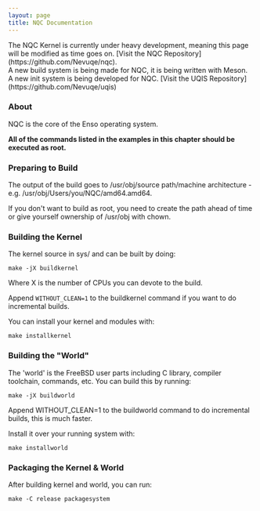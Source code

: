 ```yaml
---
layout: page
title: NQC Documentation
---
```


<div class="warning" markdown="1">
The NQC Kernel is currently under heavy development, meaning this page will be modified as time goes on. [Visit the NQC Repository](https://github.com/Nevuqe/nqc).
</div>

<div class="info" markdown="1">
A new build system is being made for NQC, it is being written with Meson.
</div>

<div class="info" markdown="1">
A new init system is being developed for NQC. [Visit the UQIS Repository](https://github.com/Nevuqe/uqis)
</div>

### About
NQC is the core of the Enso operating system.

<strong>All of the commands listed in the examples in this chapter should be executed as root.</strong>

### Preparing to Build
The output of the build goes to /usr/obj/source path/machine architecture - e.g. /usr/obj/Users/you/NQC/amd64.amd64.

If you don't want to build as root, you need to create the path ahead of time or give yourself ownership of /usr/obj with chown.

### Building the Kernel
The kernel source in sys/ and can be built by doing:

~~~ shell
make -jX buildkernel
~~~

Where X is the number of CPUs you can devote to the build.

Append ``WITHOUT_CLEAN=1`` to the buildkernel command if you want to do incremental builds.

You can install your kernel and modules with:

~~~ shell
make installkernel
~~~

### Building the "World"
The 'world' is the FreeBSD user parts including C library, compiler toolchain, commands, etc. You can build this by running:

~~~ shell
make -jX buildworld
~~~

Append WITHOUT_CLEAN=1 to the buildworld command to do incremental builds, this is much faster.

Install it over your running system with:

~~~ shell
make installworld
~~~

### Packaging the Kernel & World
After building kernel and world, you can run:

~~~ shell
make -C release packagesystem
~~~
